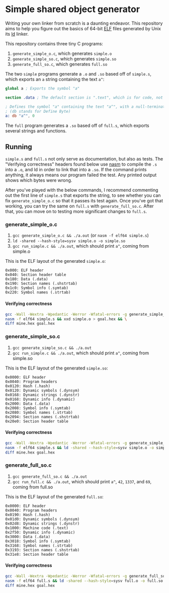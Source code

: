 # Simple shared object generator

Writing your own linker from scratch is a daunting endeavor. This repository aims to help you figure out the basics of 64-bit [ELF](https://en.wikipedia.org/wiki/Executable_and_Linkable_Format) files generated by Unix its [ld](https://en.wikipedia.org/wiki/Linker_(computing)#Common_implementations) linker.

This repository contains three tiny C programs:

1. `generate_simple_o.c`, which generates `simple.o`
2. `generate_simple_so.c`, which generates `simple.so`
3. `generate_full_so.c`, which generates `full.so`

The two `simple` programs generate a `.o` and `.so` based off of `simple.s`, which exports an `a` string containing the text `a^`:

```nasm
global a ; Exports the symbol "a"

section .data ; The default section is ".text", which is for code, not data

; Defines the symbol "a" containing the text "a^", with a null-terminator added
; (db stands for Define Byte)
a: db "a^", 0
```

The `full` program generates a `.so` based off of `full.s`, which exports several strings and functions.

## Running

`simple.s` and `full.s` not only serve as documentation, but also as tests. The "Verifying correctness" headers found below use [nasm](https://en.wikipedia.org/wiki/Netwide_Assembler) to compile the `.s` into a `.o`, and ld in order to link that into a `.so`. If the command prints anything, it always means our program failed the test. Any printed output shows which bytes were wrong.

After you've played with the below commands, I recommend commenting out the first line of `simple.s` that exports the string, to see whether you can fix `generate_simple_o.c` so that it passes its test again. Once you've got that working, you can try the same on `full.s` with `generate_full_so.c`. After that, you can move on to testing more significant changes to `full.s`.

### generate_simple_o.c

1. `gcc generate_simple_o.c && ./a.out` (or `nasm -f elf64 simple.s`)
2. `ld -shared --hash-style=sysv simple.o -o simple.so`
3. `gcc run_simple.c && ./a.out`, which should print `a^`, coming from simple.o

This is the ELF layout of the generated `simple.o`:

```
0x000: ELF header
0x040: Section header table
0x180: Data (.data)
0x190: Section names (.shstrtab)
0x1c0: Symbol info (.symtab)
0x220: Symbol names (.strtab)
```

#### Verifying correctness

```bash
gcc -Wall -Wextra -Wpedantic -Werror -Wfatal-errors -g generate_simple_o.c && ./a.out && xxd simple.o > mine.hex && \
nasm -f elf64 simple.s && xxd simple.o > goal.hex && \
diff mine.hex goal.hex
```

### generate_simple_so.c

1. `gcc generate_simple_so.c && ./a.out`
2. `gcc run_simple.c && ./a.out`, which should print `a^`, coming from simple.so

This is the ELF layout of the generated `simple.so`:

```
0x0000: ELF header
0x0040: Program headers
0x0120: Hash (.hash)
0x0120: Dynamic symbols (.dynsym)
0x0168: Dynamic strings (.dynstr)
0x0168: Dynamic info (.dynamic)
0x2000: Data (.data)
0x2008: Symbol info (.symtab)
0x2080: Symbol names (.strtab)
0x2094: Section names (.shstrtab)
0x20e0: Section header table
```

#### Verifying correctness

```bash
gcc -Wall -Wextra -Wpedantic -Werror -Wfatal-errors -g generate_simple_so.c && ./a.out && xxd simple.so > mine.hex && \
nasm -f elf64 simple.s && ld -shared --hash-style=sysv simple.o -o simple.so && xxd simple.so > goal.hex && \
diff mine.hex goal.hex
```

### generate_full_so.c

1. `gcc generate_full_so.c && ./a.out`
2. `gcc run_full.c && ./a.out`, which should print `a^`, `42`, `1337`, and `69`, coming from full.so

This is the ELF layout of the generated `full.so`:

```
0x0000: ELF header
0x0040: Program headers
0x0190: Hash (.hash)
0x01d0: Dynamic symbols (.dynsym)
0x02d8: Dynamic strings (.dynstr)
0x1000: Machine code (.text)
0x2f50: Dynamic info (.dynamic)
0x3000: Data (.data)
0x3018: Symbol info (.symtab)
0x3168: Symbol names (.strtab)
0x3193: Section names (.shstrtab)
0x31e8: Section header table
```

#### Verifying correctness

```bash
gcc -Wall -Wextra -Wpedantic -Werror -Wfatal-errors -g generate_full_so.c && ./a.out && xxd full.so > mine.hex && \
nasm -f elf64 full.s && ld -shared --hash-style=sysv full.o -o full.so && xxd full.so > goal.hex && \
diff mine.hex goal.hex
```
